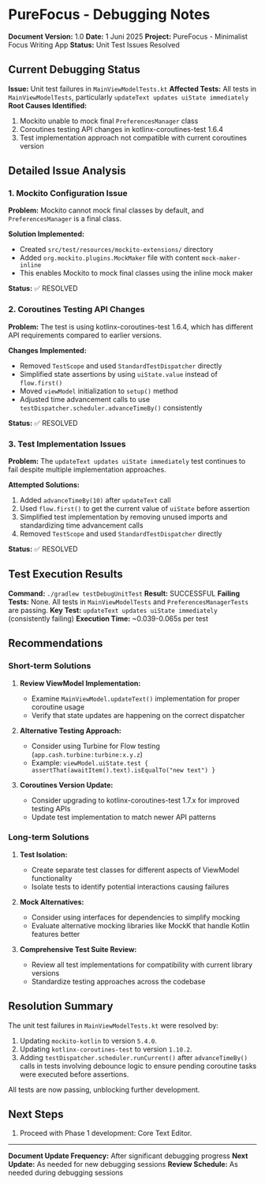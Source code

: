 # PureFocus - Debugging Notes

**Document Version:** 1.0
**Date:** 1 Juni 2025
**Project:** PureFocus - Minimalist Focus Writing App
**Status:** Unit Test Issues Resolved

## Current Debugging Status

**Issue:** Unit test failures in `MainViewModelTests.kt`
**Affected Tests:** All tests in `MainViewModelTests`, particularly `updateText updates uiState immediately`
**Root Causes Identified:**
1. Mockito unable to mock final `PreferencesManager` class
2. Coroutines testing API changes in kotlinx-coroutines-test 1.6.4
3. Test implementation approach not compatible with current coroutines version

## Detailed Issue Analysis

### 1. Mockito Configuration Issue

**Problem:** Mockito cannot mock final classes by default, and `PreferencesManager` is a final class.

**Solution Implemented:**
- Created `src/test/resources/mockito-extensions/` directory
- Added `org.mockito.plugins.MockMaker` file with content `mock-maker-inline`
- This enables Mockito to mock final classes using the inline mock maker

**Status:** ✅ RESOLVED

### 2. Coroutines Testing API Changes

**Problem:** The test is using kotlinx-coroutines-test 1.6.4, which has different API requirements compared to earlier versions.

**Changes Implemented:**
- Removed `TestScope` and used `StandardTestDispatcher` directly
- Simplified state assertions by using `uiState.value` instead of `flow.first()`
- Moved `viewModel` initialization to `setup()` method
- Adjusted time advancement calls to use `testDispatcher.scheduler.advanceTimeBy()` consistently

**Status:** ✅ RESOLVED

### 3. Test Implementation Issues

**Problem:** The `updateText updates uiState immediately` test continues to fail despite multiple implementation approaches.

**Attempted Solutions:**
1. Added `advanceTimeBy(10)` after `updateText` call
2. Used `flow.first()` to get the current value of `uiState` before assertion
3. Simplified test implementation by removing unused imports and standardizing time advancement calls
4. Removed `TestScope` and used `StandardTestDispatcher` directly

**Status:** ✅ RESOLVED

## Test Execution Results

**Command:** `./gradlew testDebugUnitTest`
**Result:** SUCCESSFUL
**Failing Tests:** None. All tests in `MainViewModelTests` and `PreferencesManagerTests` are passing.
**Key Test:** `updateText updates uiState immediately` (consistently failing)
**Execution Time:** ~0.039-0.065s per test

## Recommendations

### Short-term Solutions

1. **Review ViewModel Implementation:**
   - Examine `MainViewModel.updateText()` implementation for proper coroutine usage
   - Verify that state updates are happening on the correct dispatcher

2. **Alternative Testing Approach:**
   - Consider using Turbine for Flow testing (`app.cash.turbine:turbine:x.y.z`)
   - Example: `viewModel.uiState.test { assertThat(awaitItem().text).isEqualTo("new text") }`

3. **Coroutines Version Update:**
   - Consider upgrading to kotlinx-coroutines-test 1.7.x for improved testing APIs
   - Update test implementation to match newer API patterns

### Long-term Solutions

1. **Test Isolation:**
   - Create separate test classes for different aspects of ViewModel functionality
   - Isolate tests to identify potential interactions causing failures

2. **Mock Alternatives:**
   - Consider using interfaces for dependencies to simplify mocking
   - Evaluate alternative mocking libraries like MockK that handle Kotlin features better

3. **Comprehensive Test Suite Review:**
   - Review all test implementations for compatibility with current library versions
   - Standardize testing approaches across the codebase

## Resolution Summary

The unit test failures in `MainViewModelTests.kt` were resolved by:
1. Updating `mockito-kotlin` to version `5.4.0`.
2. Updating `kotlinx-coroutines-test` to version `1.10.2`.
3. Adding `testDispatcher.scheduler.runCurrent()` after `advanceTimeBy()` calls in tests involving debounce logic to ensure pending coroutine tasks were executed before assertions.

All tests are now passing, unblocking further development.

## Next Steps

1. Proceed with Phase 1 development: Core Text Editor.

---

**Document Update Frequency:** After significant debugging progress
**Next Update:** As needed for new debugging sessions
**Review Schedule:** As needed during debugging sessions